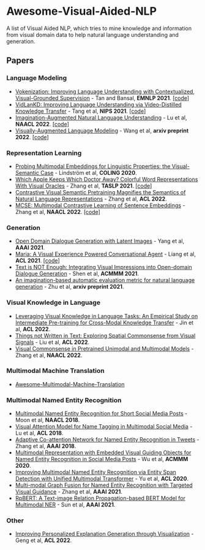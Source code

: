 # Awesome-Visual-Aided-NLP
A list of Visual Aided NLP, which tries to mine knowledge and information from visual domain data to help natural language understanding and generation.


## Papers


### Language Modeling

* [Vokenization: Improving Language Understanding with Contextualized, Visual-Grounded Supervision](https://aclanthology.org/2020.emnlp-main.162) - Tan and Bansal, **EMNLP 2021**. [[code]](https://github.com/airsplay/vokenization)
* [VidLanKD: Improving Language Understanding via Video-Distilled Knowledge Transfer](https://proceedings.neurips.cc/paper/2021/hash/ccdf3864e2fa9089f9eca4fc7a48ea0a-Abstract.html) - Tang et al, **NIPS 2021**. [[code]](https://github.com/zinengtang/VidLanKD)
* [Imagination-Augmented Natural Language Understanding](https://aclanthology.org/2022.naacl-main.326/) - Lu et al, **NAACL 2022**. [[code]](https://github.com/YujieLu10/IACE-NLU)
* [Visually-Augmented Language Modeling](https://arxiv.org/abs/2205.10178) - Wang et al, **arxiv preprint 2022**. [[code]](https://github.com/YujieLu10/IACE-NLU)



### Representation Learning

* [Probing Multimodal Embeddings for Linguistic Properties: the Visual-Semantic Case](https://aclanthology.org/2020.coling-main.64) - Lindström et al, **COLING 2020**.
* [Which Apple Keeps Which Doctor Away? Colorful Word Representations With Visual Oracles](https://ieeexplore.ieee.org/document/9627795) - Zhang et al, **TASLP 2021**. [[code]](https://github.com/cooelf/AppleLM)
* [Contrastive Visual Semantic Pretraining Magnifies the Semantics of Natural Language Representations](https://aclanthology.org/2022.acl-long.217) - Zhang et al, **ACL 2022**.
* [MCSE: Multimodal Contrastive Learning of Sentence Embeddings](https://aclanthology.org/2022.naacl-main.436) - Zhang et al, **NAACL 2022**. [[code]](https://github.com/uds-lsv/MCSE)


### Generation

* [Open Domain Dialogue Generation with Latent Images](https://ojs.aaai.org/index.php/AAAI/article/view/17675) - Yang et al, **AAAI 2021**.
* [Maria: A Visual Experience Powered Conversational Agent](https://aclanthology.org/2021.acl-long.435/) - Liang et al, **ACL 2021**. [[code]](https://github.com/jokieleung/Maria)
* [Text is NOT Enough: Integrating Visual Impressions into Open-domain Dialogue Generation](https://dl.acm.org/doi/10.1145/3474085.3475568) - Shen et al, **ACMMM 2021**.
* [An imagination-based automatic evaluation metric for natural language generation](https://arxiv.org/abs/2106.05970) - Zhu et al, **arxiv preprint 2021**.

### Visual Knowledge in Language

* [Leveraging Visual Knowledge in Language Tasks: An Empirical Study on Intermediate Pre-training for Cross-Modal Knowledge Transfer](https://aclanthology.org/2022.acl-long.196) - Jin et al, **ACL 2022**.
* [Things not Written in Text: Exploring Spatial Commonsense from Visual Signals](https://aclanthology.org/2022.acl-long.168) - Liu et al, **ACL 2022**.
* [Visual Commonsense in Pretrained Unimodal and Multimodal Models](https://aclanthology.org/2022.naacl-main.390) - Zhang et al, **NAACL 2022**.


### Multimodal Machine Translation

* [Awesome-Multimodal-Machine-Translation](https://github.com/ZihengZZH/awesome-multimodal-machine-translation)

### Multimodal Named Entity Recognition

* [Multimodal Named Entity Recognition for Short Social Media Posts](https://aclanthology.org/N18-1078) - Moon et al, **NAACL 2018**.
* [Visual Attention Model for Name Tagging in Multimodal Social Media](https://aclanthology.org/P18-1185/) - Lu et al, **ACL 2018**.
* [Adaptive Co-attention Network for Named Entity Recognition in Tweets](https://ojs.aaai.org/index.php/AAAI/article/view/11962) - Zhang et al, **AAAI 2018**.
* [Multimodal Representation with Embedded Visual Guiding Objects for Named Entity Recognition in Social Media Posts](https://dl.acm.org/doi/abs/10.1145/3394171.3413650) - Wu et al, **ACMMM 2020**.
* [Improving Multimodal Named Entity Recognition via Entity Span Detection with Unified Multimodal Transformer](https://aclanthology.org/2020.acl-main.306/) - Yu et al, **ACL 2020**.
* [Multi-modal Graph Fusion for Named Entity Recognition with Targeted Visual Guidance](https://ojs.aaai.org/index.php/AAAI/article/view/17687) - Zhang et al, **AAAI 2021**.
* [RpBERT: A Text-image Relation Propagation-based BERT Model for Multimodal NER](https://ojs.aaai.org/index.php/AAAI/article/view/17633) - Sun et al, **AAAI 2021**.

### Other

* [Improving Personalized Explanation Generation through Visualization](https://aclanthology.org/2022.acl-long.20) - Geng et al, **ACL 2022**.